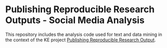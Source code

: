 # Publishing Reproducible Research Outputs - Social Media Analysis

This repository includes the analysis code used for text and data mining in the context of the KE project [Publishing Reproducible Research Output](https://knowledge-exchange.info/event/publishing-reproducible-research-output).
